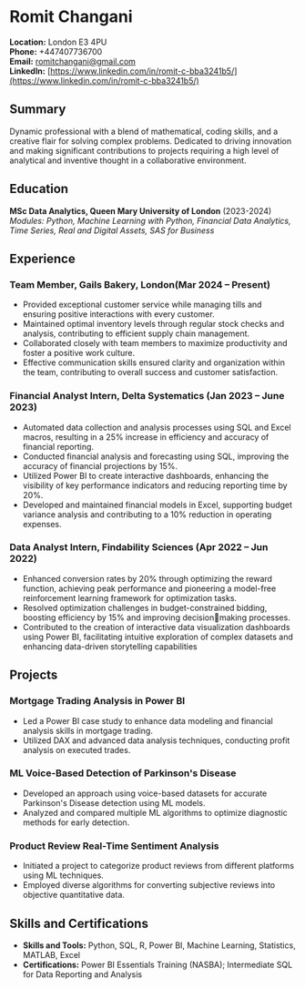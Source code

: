 # Romit Changani

**Location:** London E3 4PU  
**Phone:** +447407736700  
**Email:** [romitchangani@gmail.com](mailto:romitchangani@gmail.com)  
**LinkedIn:** [https://www.linkedin.com/in/romit-c-bba3241b5/](https://www.linkedin.com/in/romit-c-bba3241b5/)

## Summary

Dynamic professional with a blend of mathematical, coding skills, and a creative flair for solving complex problems. Dedicated to driving innovation and making significant contributions to projects requiring a high level of analytical and inventive thought in a collaborative environment.

## Education

**MSc Data Analytics, Queen Mary University of London** (2023-2024)  
*Modules: Python, Machine Learning with Python, Financial Data Analytics, Time Series, Real and Digital Assets, SAS for Business*

## Experience

### Team Member, Gails Bakery, London(Mar 2024 – Present)
- Provided exceptional customer service while managing tills and ensuring positive interactions with every customer. 
- Maintained optimal inventory levels through regular stock checks and analysis, contributing to efficient supply chain 
management. 
- Collaborated closely with team members to maximize productivity and foster a positive work culture.
- Effective communication skills ensured clarity and organization within the team, contributing to overall success and 
customer satisfaction.

### Financial Analyst Intern, Delta Systematics (Jan 2023 – June 2023)
- Automated data collection and analysis processes using SQL and Excel macros, resulting in a 25% increase in efficiency 
and accuracy of financial reporting.
- Conducted financial analysis and forecasting using SQL, improving the accuracy of financial projections by 15%.
- Utilized Power BI to create interactive dashboards, enhancing the visibility of key performance indicators and reducing 
reporting time by 20%.
- Developed and maintained financial models in Excel, supporting budget variance analysis and contributing to a 10% 
reduction in operating expenses.

### Data Analyst Intern, Findability Sciences (Apr 2022 – Jun 2022)
- Enhanced conversion rates by 20% through optimizing the reward function, achieving peak performance and pioneering 
a model-free reinforcement learning framework for optimization tasks.
- Resolved optimization challenges in budget-constrained bidding, boosting efficiency by 15% and improving decisionmaking processes.
- Contributed to the creation of interactive data visualization dashboards using Power BI, facilitating intuitive exploration 
of complex datasets and enhancing data-driven storytelling capabilities


## Projects

### Mortgage Trading Analysis in Power BI
- Led a Power BI case study to enhance data modeling and financial analysis skills in mortgage trading.
- Utilized DAX and advanced data analysis techniques, conducting profit analysis on executed trades.

### ML Voice-Based Detection of Parkinson's Disease
- Developed an approach using voice-based datasets for accurate Parkinson's Disease detection using ML models.
- Analyzed and compared multiple ML algorithms to optimize diagnostic methods for early detection.

### Product Review Real-Time Sentiment Analysis
- Initiated a project to categorize product reviews from different platforms using ML techniques.
- Employed diverse algorithms for converting subjective reviews into objective quantitative data.

## Skills and Certifications

- **Skills and Tools:** Python, SQL, R, Power BI, Machine Learning, Statistics, MATLAB, Excel
- **Certifications:** Power BI Essentials Training (NASBA); Intermediate SQL for Data Reporting and Analysis
